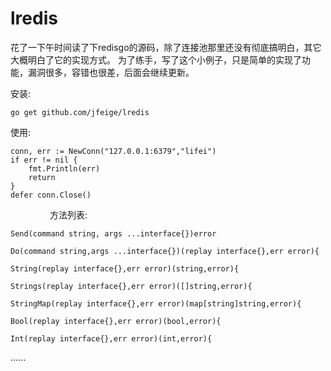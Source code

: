 # lredis

花了一下午时间读了下redisgo的源码，除了连接池那里还没有彻底搞明白，其它大概明白了它的实现方式。
为了练手，写了这个小例子，只是简单的实现了功能，漏洞很多，容错也很差，后面会继续更新。

安装:

	go get github.com/jfeige/lredis
	
使用:


	conn, err := NewConn("127.0.0.1:6379","lifei")
	if err != nil {
		fmt.Println(err)
		return
	}
	defer conn.Close()
  
  
  
  
                
方法列表:

	Send(command string, args ...interface{})error
	
	Do(command string,args ...interface{})(replay interface{},err error){
	
	String(replay interface{},err error)(string,error){
	
	Strings(replay interface{},err error)([]string,error){
	
	StringMap(replay interface{},err error)(map[string]string,error){
	
	Bool(replay interface{},err error)(bool,error){
	
	Int(replay interface{},err error)(int,error){
  
  ......
